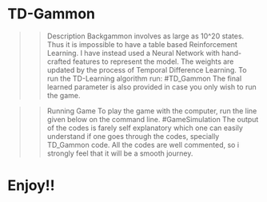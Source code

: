 # TD-Gammon

>>Description
Backgammon involves as large as 10^20 states. Thus it is impossible to have a table based Reinforcement Learning. I have instead used a Neural Network with hand-crafted features to represent the model. The weights are updated by the process of Temporal Difference Learning. To run the TD-Learning algorithm run:
#TD_Gammon
The final learned parameter is also provided in case you only wish to run the game.

>>Running Game
To play the game with the computer, run the line given below on the command line.
#GameSimulation
The output of the codes is farely self explanatory which one can easily understand if one goes through the codes, specially TD_Gammon code. All the codes are well commented, so i strongly feel that it will be a smooth journey. 

# Enjoy!!


